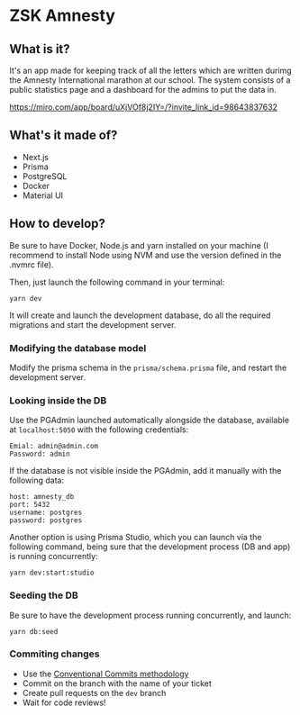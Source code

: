 # ZSK Amnesty

## What is it?

It's an app made for keeping track of all the letters which are written durimg the Amnesty International marathon at our school.
The system consists of a public statistics page and a dashboard for the admins to put the data in.

https://miro.com/app/board/uXjVOf8j2IY=/?invite_link_id=98643837632

## What's it made of?

- Next.js
- Prisma
- PostgreSQL
- Docker
- Material UI

## How to develop?

Be sure to have Docker, Node.js and yarn installed on your machine (I recommend to install Node using NVM and use the version defined in the .nvmrc file).

Then, just launch the following command in your terminal:

```
yarn dev
```

It will create and launch the development database, do all the required migrations and start the development server.

### Modifying the database model

Modify the prisma schema in the `prisma/schema.prisma` file, and restart the development server.

### Looking inside the DB

Use the PGAdmin launched automatically alongside the database, available at `localhost:5050` with the following credentials:

```
Emial: admin@admin.com
Password: admin
```

If the database is not visible inside the PGAdmin, add it manually with the following data:

```
host: amnesty_db
port: 5432
username: postgres
password: postgres
```

Another option is using Prisma Studio, which you can launch via the following command, being sure that the development process (DB and app) is running concurrently:

```
yarn dev:start:studio
```

### Seeding the DB

Be sure to have the development process running concurrently, and launch:

```
yarn db:seed
```

### Commiting changes

- Use the [Conventional Commits methodology](https://conventionalcommits.org/)
- Commit on the branch with the name of your ticket
- Create pull requests on the `dev` branch
- Wait for code reviews!
